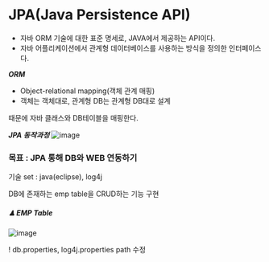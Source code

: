 # JPA(Java Persistence API)

- 자바 ORM 기술에 대한 표준 명세로, JAVA에서 제공하는 API이다.
- 자바 어플리케이션에서 관계형 데이터베이스를 사용하는 방식을 정의한 인터페이스다.

***ORM*** 
- Object-relational mapping(객체 관계 매핑)
- 객체는 객체대로, 관계형 DB는 관계형 DB대로 설계

 때문에 자바 클래스와 DB테이블을 매핑한다.
 
***JPA 동작과정***
![image](https://user-images.githubusercontent.com/100753335/203504320-1ed5395e-cc6d-45bd-a7f2-3b456da07107.png)


<h3> 목표 : JPA 통해 DB와 WEB 연동하기 </h3>

기술 set : java(eclipse), log4j

DB에 존재하는 emp table을 CRUD하는 기능 구현

<h5>♟ EMP Table</h5> 

![image](https://user-images.githubusercontent.com/100753335/196572240-2fa56223-0e8c-45b2-be83-853e5b836f23.png)

!
db.properties, log4j.properties path 수정

